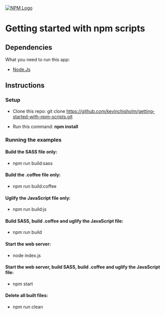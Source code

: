 [![NPM Logo](https://sub1.kevinchisholm.com/blog/images/npm-logo.png)](https://blog.kevinchisholm.com)

# Getting started with npm scripts

## Dependencies

What you need to run this app:

* [Node.Js](https://nodejs.org)

## Instructions

### Setup

* Clone this repo: git clone https://github.com/kevinchisholm/getting-started-with-npm-scripts.git

* Run this command: **npm install**

### Running the examples

#### Build the SASS file only:

* npm run build:sass

#### Build the .coffee file only:

* npm run build:coffee

#### Uglify the JavaScript file only:

* npm run build:js

#### Build SASS, build .coffee and uglify the JavaScript file:

* npm run build

#### Start the web server:

* node index.js

#### Start the web server, build SASS, build .coffee and uglify the JavaScript file:

* npm start

#### Delete all built files:

* npm run clean












